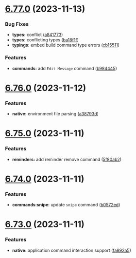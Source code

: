 # [6.77.0](https://github.com/onesoft-sudo/sudobot/compare/v6.76.0...v6.77.0) (2023-11-13)


### Bug Fixes

* **types:** conflict ([a841773](https://github.com/onesoft-sudo/sudobot/commit/a841773f83a2e6a25b4a40c4e1f3cd180af7d756))
* **types:** conflicting types ([ba18f1f](https://github.com/onesoft-sudo/sudobot/commit/ba18f1f75d5e542fea28484fcbac58b4df3f7ef1))
* **typings:** embed build command type errors ([cb15511](https://github.com/onesoft-sudo/sudobot/commit/cb15511b8bcd689c76289b83269eef389b2e97c0))


### Features

* **commands:** add `Edit Message` command ([b984445](https://github.com/onesoft-sudo/sudobot/commit/b98444566fc28a0f201a061ca20296b2cfd670a9))



# [6.76.0](https://github.com/onesoft-sudo/sudobot/compare/v6.75.0...v6.76.0) (2023-11-12)


### Features

* **native:** environment file parsing ([a38793d](https://github.com/onesoft-sudo/sudobot/commit/a38793d7132d4dddfa4b0d977dc905d2ac6b6990))



# [6.75.0](https://github.com/onesoft-sudo/sudobot/compare/v6.74.0...v6.75.0) (2023-11-11)


### Features

* **reminders:** add reminder remove command ([5f80ab2](https://github.com/onesoft-sudo/sudobot/commit/5f80ab232602bba29e4bb443a3fee36ea2ba6fbc))



# [6.74.0](https://github.com/onesoft-sudo/sudobot/compare/v6.73.0...v6.74.0) (2023-11-11)


### Features

* **commands:snipe:** update `snipe` command ([b0572ed](https://github.com/onesoft-sudo/sudobot/commit/b0572ed5b5c456ed170c33c23413998df7efba89))



# [6.73.0](https://github.com/onesoft-sudo/sudobot/compare/v6.72.0...v6.73.0) (2023-11-11)


### Features

* **native:** application command interaction support ([fa892a5](https://github.com/onesoft-sudo/sudobot/commit/fa892a59d0940c53e0e97b05be8996ceee7d0140))



